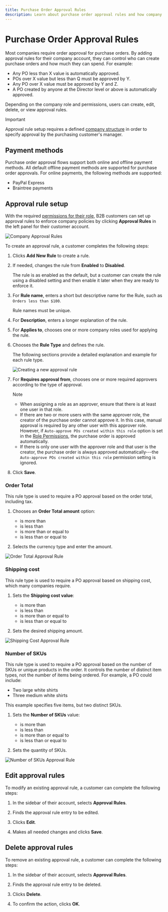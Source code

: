 ```yaml
---
title: Purchase Order Approval Rules
description: Learn about purchase order approval rules and how company administrators can define them on the storefront.
---
```

# Purchase Order Approval Rules

Most companies require order approval for purchase orders. By adding approval rules for their company account, they can control who can create purchase orders and how much they can spend. For example:

* Any PO less than X value is automatically approved.
* POs over X value but less than Q must be approved by Y.
* Any PO over X value must be approved by Y and Z.
* A PO created by anyone at the Director level or above is automatically approved.

Depending on the company role and permissions, users can create, edit, delete, or view approval rules.

>[!IMPORTANT]
>
>Approval rule setup requires a defined [company structure](account-company-structure.md) in order to specify approval by the purchasing customer's manager.

## Payment methods

Purchase order approval flows support both online and offline payment methods. All default offline payment methods are supported for purchase order approvals. For online payments, the following methods are supported:

* PayPal Express
* Braintree payments


## Approval rule setup

With the required [permissions for their role](account-company-roles-permissions.md), B2B customers can set up approval rules to enforce company policies by clicking **Approval Rules** in the left panel for their customer account.

![Company Approval Rules](./assets/approval-rules.png)<!-- zoom -->

To create an approval rule, a customer completes the following steps:

1. Clicks **Add New Rule** to create a rule.

1. If needed, changes the rule from **Enabled** to **Disabled**.

   The rule is as enabled as the default, but a customer can create the rule using a disabled setting and then enable it later when they are ready to enforce it.

1. For **Rule name**, enters a short but descriptive name for the Rule, such as `Orders less than $100`.

   Rule names must be unique.

1. For **Description**, enters a longer explanation of the rule.

1. For **Applies to**, chooses one or more company roles used for applying the rule.

1. Chooses the **Rule Type** and defines the rule.

   The following sections provide a detailed explanation and example for each rule type.

   ![Creating a new approval rule](./assets/approval-rules-create.png)<!-- zoom -->

1. For **Requires approval from**, chooses one or more required approvers according to the type of approval.

   >[!NOTE]
   >
   >* When assigning a role as an approver, ensure that there is at least one user in that role.
   >* If there are two or more users with the same approver role, the creator of the purchase order cannot approve it. In this case, manual approval is required by any other user with this approver role. However, if `Auto-approve POs created within this role` option is set in the [Role Permissions](account-company-roles-permissions.md), the purchase order is approved automatically.
   >* If there is only one user with the approver role and that user is the creator, the purchase order is always approved automatically---the `Auto-approve POs created within this role` permission setting is ignored.

1. Click **Save**.

### Order Total

This rule type is used to require a PO approval based on the order total, including tax.

1. Chooses an **Order Total amount** option:

   * is more than
   * is less than
   * is more than or equal to
   * is less than or equal to

1. Selects the currency type and enter the amount.

![Order Total Approval Rule](./assets/approval-rules-order-total.png)<!-- zoom -->

### Shipping cost

This rule type is used to require a PO approval based on shipping cost, which many companies require.

1. Sets the **Shipping cost value**:

   * is more than
   * is less than
   * is more than or equal to
   * is less than or equal to

1. Sets the desired shipping amount.

![Shipping Cost Approval Rule](./assets/approval-rules-shipping-cost.png)<!-- zoom -->

### Number of SKUs

This rule type is used to require a PO approval based on the number of SKUs or unique products in the order. It controls the number of distinct item types, not the number of items being ordered. For example, a PO could include:

* Two large white shirts
* Three medium white shirts

This example specifies five items, but two distinct SKUs.

1. Sets the **Number of SKUs** value:

   * is more than
   * is less than
   * is more than or equal to
   * is less than or equal to

1. Sets the quantity of SKUs.

![Number of SKUs Approval Rule](./assets/approval-rules-number-skus.png)<!-- zoom -->

## Edit approval rules

To modify an existing approval rule, a customer can complete the following steps:

1. In the sidebar of their account, selects **Approval Rules**.

1. Finds the approval rule entry to be edited.

1. Clicks **Edit**.

1. Makes all needed changes and clicks **Save**.

## Delete approval rules

To remove an existing approval rule, a customer can complete the following steps:

1. In the sidebar of their account, selects **Approval Rules**.

1. Finds the approval rule entry to be deleted.

1. Clicks **Delete**.

1. To confirm the action, clicks **OK**.
